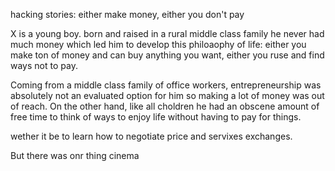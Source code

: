 hacking stories: either make money, either you don't pay

X is a young boy. born and raised in a rural middle class family he never had much money which led him to develop this philoaophy of life: either you make ton of money and can buy anything you want, either you ruse and find ways not to pay.

Coming from a middle class family of office workers, entrepreneurship was absolutely not an evaluated option for him so making a lot of money was out of reach. On the other hand, like all choldren he had an obscene amount of free time to think of ways to enjoy life without having to pay for things.

wether it be to learn how to negotiate price and servixes exchanges.

But there was onr thing cinema



